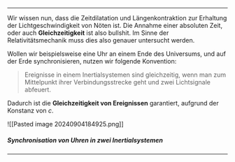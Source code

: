 ***

Wir wissen nun, dass die Zeitdilatation und Längenkontraktion zur Erhaltung der Lichtgeschwindigkeit von Nöten ist. Die Annahme einer absoluten Zeit, oder auch **Gleichzeitigkeit** ist also bullshit. Im Sinne der Relativitätsmechanik muss dies also genauer untersucht werden.

Wollen wir beispielsweise eine Uhr an einem Ende des Universums, und auf der Erde synchronisieren, nutzen wir folgende Konvention:

>Ereignisse in einem Inertialsystemen sind gleichzeitig, wenn man zum Mittelpunkt ihrer Verbindungsstrecke geht und zwei Lichtsignale abfeuert.

Dadurch ist die **Gleichzeitigkeit von Ereignissen** garantiert, aufgrund der Konstanz von $c$.

![[Pasted image 20240904184925.png]]


##### Synchronisation von Uhren in zwei Inertialsystemen
***

